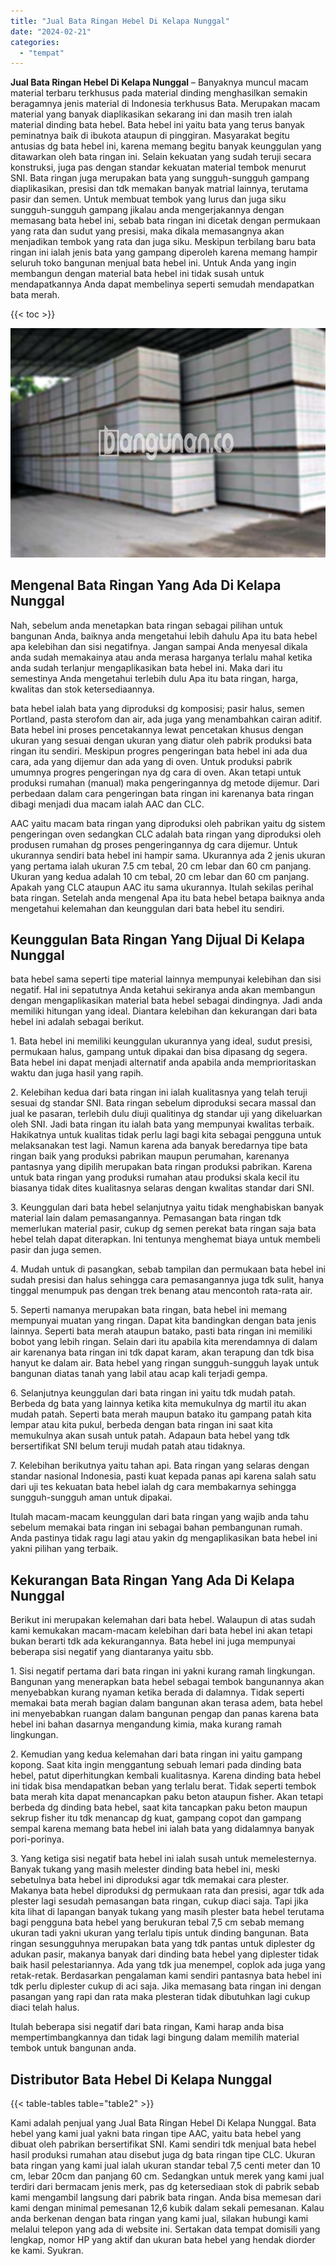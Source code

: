 ```yaml
---
title: "Jual Bata Ringan Hebel Di Kelapa Nunggal"
date: "2024-02-21"
categories: 
  - "tempat"
---
```


**Jual Bata Ringan Hebel Di Kelapa Nunggal** – Banyaknya muncul macam material terbaru terkhusus pada material dinding menghasilkan semakin beragamnya jenis material di Indonesia terkhusus Bata. Merupakan macam material yang banyak diaplikasikan sekarang ini dan masih tren ialah material dinding bata hebel. Bata hebel ini yaitu bata yang terus banyak peminatnya baik di ibukota ataupun di pinggiran. Masyarakat begitu antusias dg bata hebel ini, karena memang begitu banyak keunggulan yang ditawarkan oleh bata ringan ini. Selain kekuatan yang sudah teruji secara konstruksi, juga pas dengan standar kekuatan material tembok menurut SNI. Bata ringan juga merupakan bata yang sungguh-sungguh gampang diaplikasikan, presisi dan tdk memakan banyak matrial lainnya, terutama pasir dan semen. Untuk membuat tembok yang lurus dan juga siku sungguh-sungguh gampang jikalau anda mengerjakannya dengan memasang bata hebel ini, sebab bata ringan ini dicetak dengan permukaan yang rata dan sudut yang presisi, maka dikala memasangnya akan menjadikan tembok yang rata dan juga siku. Meskipun terbilang baru bata ringan ini ialah jenis bata yang gampang diperoleh karena memang hampir seluruh toko bangunan menjual bata hebel ini. Untuk Anda yang ingin membangun dengan material bata hebel ini tidak susah untuk mendapatkannya Anda dapat membelinya seperti semudah mendapatkan bata merah.

{{< toc >}}

![Jual Bata Ringan Hebel Di Kelapa Nunggal](/images/jual-hebel-murah-24.png)

## Mengenal Bata Ringan Yang Ada Di Kelapa Nunggal

Nah, sebelum anda menetapkan bata ringan sebagai pilihan untuk bangunan Anda, baiknya anda mengetahui lebih dahulu Apa itu bata hebel apa kelebihan dan sisi negatifnya. Jangan sampai Anda menyesal dikala anda sudah memakainya atau anda merasa harganya terlalu mahal ketika anda sudah terlanjur mengaplikasikan bata hebel ini. Maka dari itu semestinya Anda mengetahui terlebih dulu Apa itu bata ringan, harga, kwalitas dan stok ketersediaannya.

bata hebel ialah bata yang diproduksi dg komposisi; pasir halus, semen Portland, pasta sterofom dan air, ada juga yang menambahkan cairan aditif. Bata hebel ini proses pencetakannya lewat pencetakan khusus dengan ukuran yang sesuai dengan ukuran yang diatur oleh pabrik produksi bata ringan itu sendiri. Meskipun progres pengeringan bata hebel ini ada dua cara, ada yang dijemur dan ada yang di oven. Untuk produksi pabrik umumnya progres pengeringan nya dg cara di oven. Akan tetapi untuk produksi rumahan (manual) maka pengeringannya dg metode dijemur. Dari perbedaan dalam cara pengeringan bata ringan ini karenanya bata ringan dibagi menjadi dua macam ialah AAC dan CLC.

AAC yaitu macam bata ringan yang diproduksi oleh pabrikan yaitu dg sistem pengeringan oven sedangkan CLC adalah bata ringan yang diproduksi oleh produsen rumahan dg proses pengeringannya dg cara dijemur. Untuk ukurannya sendiri bata hebel ini hampir sama. Ukurannya ada 2 jenis ukuran yang pertama ialah ukuran 7.5 cm tebal, 20 cm lebar dan 60 cm panjang. Ukuran yang kedua adalah 10 cm tebal, 20 cm lebar dan 60 cm panjang. Apakah yang CLC ataupun AAC itu sama ukurannya. Itulah sekilas perihal bata ringan. Setelah anda mengenal Apa itu bata hebel betapa baiknya anda mengetahui kelemahan dan keunggulan dari bata hebel itu sendiri.

## Keunggulan Bata Ringan Yang Dijual Di Kelapa Nunggal

bata hebel sama seperti tipe material lainnya mempunyai kelebihan dan sisi negatif. Hal ini sepatutnya Anda ketahui sekiranya anda akan membangun dengan mengaplikasikan material bata hebel sebagai dindingnya. Jadi anda memiliki hitungan yang ideal. Diantara kelebihan dan kekurangan dari bata hebel ini adalah sebagai berikut.

1\. Bata hebel ini memiliki keunggulan ukurannya yang ideal, sudut presisi, permukaan halus, gampang untuk dipakai dan bisa dipasang dg segera. Bata hebel ini dapat menjadi alternatif anda apabila anda memprioritaskan waktu dan juga hasil yang rapih.

2\. Kelebihan kedua dari bata ringan ini ialah kualitasnya yang telah teruji sesuai dg standar SNI. Bata ringan sebelum diproduksi secara massal dan jual ke pasaran, terlebih dulu diuji qualitinya dg standar uji yang dikeluarkan oleh SNI. Jadi bata ringan itu ialah bata yang mempunyai kwalitas terbaik. Hakikatnya untuk kualitas tidak perlu lagi bagi kita sebagai pengguna untuk melaksanakan test lagi. Namun karena ada banyak beredarnya tipe bata ringan baik yang produksi pabrikan maupun perumahan, karenanya pantasnya yang dipilih merupakan bata ringan produksi pabrikan. Karena untuk bata ringan yang produksi rumahan atau produksi skala kecil itu biasanya tidak dites kualitasnya selaras dengan kwalitas standar dari SNI.

3\. Keunggulan dari bata hebel selanjutnya yaitu tidak menghabiskan banyak material lain dalam pemasangannya. Pemasangan bata ringan tdk memerlukan material pasir, cukup dg semen perekat bata ringan saja bata hebel telah dapat diterapkan. Ini tentunya menghemat biaya untuk membeli pasir dan juga semen.

4\. Mudah untuk di pasangkan, sebab tampilan dan permukaan bata hebel ini sudah presisi dan halus sehingga cara pemasangannya juga tdk sulit, hanya tinggal menumpuk pas dengan trek benang atau mencontoh rata-rata air.

5\. Seperti namanya merupakan bata ringan, bata hebel ini memang mempunyai muatan yang ringan. Dapat kita bandingkan dengan bata jenis lainnya. Seperti bata merah ataupun batako, pasti bata ringan ini memiliki bobot yang lebih ringan. Selain dari itu apabila kita merendamnya di dalam air karenanya bata ringan ini tdk dapat karam, akan terapung dan tdk bisa hanyut ke dalam air. Bata hebel yang ringan sungguh-sungguh layak untuk bangunan diatas tanah yang labil atau acap kali terjadi gempa.

6\. Selanjutnya keunggulan dari bata ringan ini yaitu tdk mudah patah. Berbeda dg bata yang lainnya ketika kita memukulnya dg martil itu akan mudah patah. Seperti bata merah maupun batako itu gampang patah kita lempar atau kita pukul, berbeda dengan bata ringan ini saat kita memukulnya akan susah untuk patah. Adapaun bata hebel yang tdk bersertifikat SNI belum teruji mudah patah atau tidaknya.

7\. Kelebihan berikutnya yaitu tahan api. Bata ringan yang selaras dengan standar nasional Indonesia, pasti kuat kepada panas api karena salah satu dari uji tes kekuatan bata hebel ialah dg cara membakarnya sehingga sungguh-sungguh aman untuk dipakai.

Itulah macam-macam keunggulan dari bata ringan yang wajib anda tahu sebelum memakai bata ringan ini sebagai bahan pembangunan rumah. Anda pastinya tidak ragu lagi atau yakin dg mengaplikasikan bata hebel ini yakni pilihan yang terbaik.

## Kekurangan Bata Ringan Yang Ada Di Kelapa Nunggal

Berikut ini merupakan kelemahan dari bata hebel. Walaupun di atas sudah kami kemukakan macam-macam kelebihan dari bata hebel ini akan tetapi bukan berarti tdk ada kekurangannya. Bata hebel ini juga mempunyai beberapa sisi negatif yang diantaranya yaitu sbb.

1\. Sisi negatif pertama dari bata ringan ini yakni kurang ramah lingkungan. Bangunan yang menerapkan bata hebel sebagai tembok bangunannya akan menyebabkan kurang nyaman ketika berada di dalamnya. Tidak seperti memakai bata merah bagian dalam bangunan akan terasa adem, bata hebel ini menyebabkan ruangan dalam bangunan pengap dan panas karena bata hebel ini bahan dasarnya mengandung kimia, maka kurang ramah lingkungan.

2\. Kemudian yang kedua kelemahan dari bata ringan ini yaitu gampang kopong. Saat kita ingin menggantung sebuah lemari pada dinding bata hebel, patut diperhitungkan kembali kualitasnya. Karena dinding bata hebel ini tidak bisa mendapatkan beban yang terlalu berat. Tidak seperti tembok bata merah kita dapat menancapkan paku beton ataupun fisher. Akan tetapi berbeda dg dinding bata hebel, saat kita tancapkan paku beton maupun sekrup fisher itu tdk menancap dg kuat, gampang copot dan gampang sempal karena memang bata hebel ini ialah bata yang didalamnya banyak pori-porinya.

3\. Yang ketiga sisi negatif bata hebel ini ialah susah untuk memelesternya. Banyak tukang yang masih melester dinding bata hebel ini, meski sebetulnya bata hebel ini diproduksi agar tdk memakai cara plester. Makanya bata hebel diproduksi dg permukaan rata dan presisi, agar tdk ada plester lagi sesudah pemasangan bata ringan, cukup diaci saja. Tapi jika kita lihat di lapangan banyak tukang yang masih plester bata hebel terutama bagi pengguna bata hebel yang berukuran tebal 7,5 cm sebab memang ukuran tadi yakni ukuran yang terlalu tipis untuk dinding bangunan. Bata ringan sesungguhnya merupakan bata yang tdk pantas untuk diplester dg adukan pasir, makanya banyak dari dinding bata hebel yang diplester tidak baik hasil pelestariannya. Ada yang tdk jua menempel, coplok ada juga yang retak-retak. Berdasarkan pengalaman kami sendiri pantasnya bata hebel ini tdk perlu diplester cukup di aci saja. Jika memasang bata ringan ini dengan pasangan yang rapi dan rata maka plesteran tidak dibutuhkan lagi cukup diaci telah halus.

Itulah beberapa sisi negatif dari bata ringan, Kami harap anda bisa mempertimbangkannya dan tidak lagi bingung dalam memilih material tembok untuk bangunan anda.

## Distributor Bata Hebel Di Kelapa Nunggal

{{< table-tables table="table2" >}}

Kami adalah penjual yang Jual Bata Ringan Hebel Di Kelapa Nunggal. Bata hebel yang kami jual yakni bata ringan tipe AAC, yaitu bata hebel yang dibuat oleh pabrikan bersertifikat SNI. Kami sendiri tdk menjual bata hebel hasil produksi rumahan atau disebut juga dg bata ringan tipe CLC. Ukuran bata ringan yang kami jual ialah ukuran standar tebal 7,5 centi meter dan 10 cm, lebar 20cm dan panjang 60 cm. Sedangkan untuk merek yang kami jual terdiri dari bermacam jenis merk, pas dg ketersediaan stok di pabrik sebab kami mengambil langsung dari pabrik bata ringan. Anda bisa memesan dari kami dengan minimal pemesanan 12,6 kubik dalam sekali pemesanan. Kalau anda berkenan dengan bata ringan yang kami jual, silakan hubungi kami melalui telepon yang ada di website ini. Sertakan data tempat domisili yang lengkap, nomor HP yang aktif dan ukuran bata hebel yang hendak diorder ke kami. Syukran.

